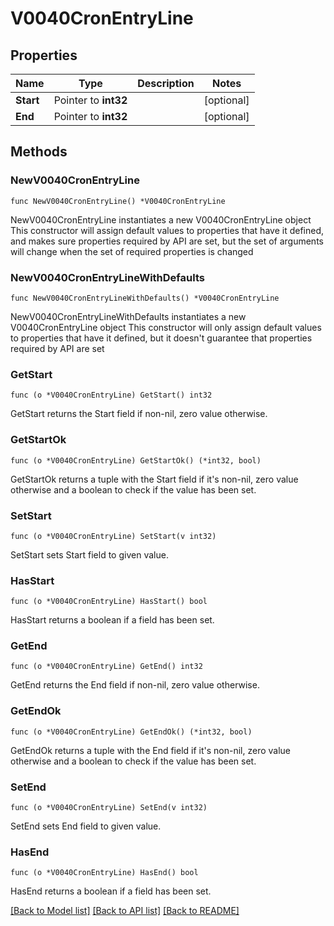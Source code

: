 # V0040CronEntryLine

## Properties

Name | Type | Description | Notes
------------ | ------------- | ------------- | -------------
**Start** | Pointer to **int32** |  | [optional] 
**End** | Pointer to **int32** |  | [optional] 

## Methods

### NewV0040CronEntryLine

`func NewV0040CronEntryLine() *V0040CronEntryLine`

NewV0040CronEntryLine instantiates a new V0040CronEntryLine object
This constructor will assign default values to properties that have it defined,
and makes sure properties required by API are set, but the set of arguments
will change when the set of required properties is changed

### NewV0040CronEntryLineWithDefaults

`func NewV0040CronEntryLineWithDefaults() *V0040CronEntryLine`

NewV0040CronEntryLineWithDefaults instantiates a new V0040CronEntryLine object
This constructor will only assign default values to properties that have it defined,
but it doesn't guarantee that properties required by API are set

### GetStart

`func (o *V0040CronEntryLine) GetStart() int32`

GetStart returns the Start field if non-nil, zero value otherwise.

### GetStartOk

`func (o *V0040CronEntryLine) GetStartOk() (*int32, bool)`

GetStartOk returns a tuple with the Start field if it's non-nil, zero value otherwise
and a boolean to check if the value has been set.

### SetStart

`func (o *V0040CronEntryLine) SetStart(v int32)`

SetStart sets Start field to given value.

### HasStart

`func (o *V0040CronEntryLine) HasStart() bool`

HasStart returns a boolean if a field has been set.

### GetEnd

`func (o *V0040CronEntryLine) GetEnd() int32`

GetEnd returns the End field if non-nil, zero value otherwise.

### GetEndOk

`func (o *V0040CronEntryLine) GetEndOk() (*int32, bool)`

GetEndOk returns a tuple with the End field if it's non-nil, zero value otherwise
and a boolean to check if the value has been set.

### SetEnd

`func (o *V0040CronEntryLine) SetEnd(v int32)`

SetEnd sets End field to given value.

### HasEnd

`func (o *V0040CronEntryLine) HasEnd() bool`

HasEnd returns a boolean if a field has been set.


[[Back to Model list]](../README.md#documentation-for-models) [[Back to API list]](../README.md#documentation-for-api-endpoints) [[Back to README]](../README.md)


